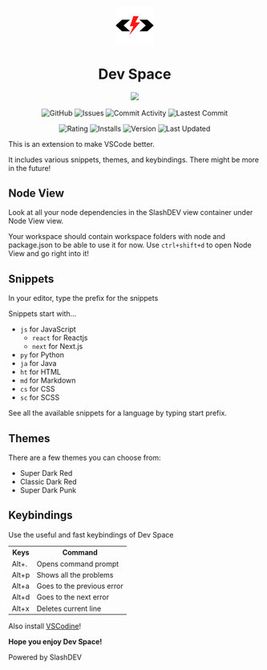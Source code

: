 <p align="center">
    <img width="15%" src="./img/logo.png">
    <h1 align="center">Dev Space</h1>
</p>
<a href="https://github.com/SlashDEV9" style="text-decoration: none"><p align="center">
    <img src="https://img.shields.io/badge/SlashDEV-devspace-red?logo=javascript&logoColor=red">
</p></a>
<a href="https://github.com/zer0code9/devspace" style="text-decoration: none"><p align="center">
    <img alt="GitHub" src="https://img.shields.io/github/license/zer0code9/devspace?logo=github">
    <img alt="Issues" src="https://img.shields.io/github/issues/zer0code9/devspace?logo=github">
    <img alt="Commit Activity" src="https://img.shields.io/github/commit-activity/m/zer0code9/devspace?label=activity&logo=github">
    <img alt="Lastest Commit" src="https://img.shields.io/github/last-commit/zer0code9/devspace?label=commit&logo=github">
</p></a>
<a href="https://marketplace.visualstudio.com/items?itemName=SlashDEV.devspace" style="text-decoration: none"><p align="center">
    <img alt="Rating" src="https://img.shields.io/visual-studio-marketplace/stars/SlashDEV.devspace?logo=vscodium">
    <img alt="Installs" src="https://img.shields.io/visual-studio-marketplace/i/SlashDEV.devspace?logo=vscodium">
    <img alt="Version" src="https://img.shields.io/visual-studio-marketplace/v/SlashDEV.devspace?logo=vscodium">
    <img alt="Last Updated" src="https://img.shields.io/visual-studio-marketplace/last-updated/SlashDEV.devspace?label=updated&logo=vscodium">
</p></a>

This is an extension to make VSCode better.

It includes various snippets, themes, and keybindings. There might be more in the future!

## Node View

Look at all your node dependencies in the SlashDEV view container under Node View view.

Your workspace should contain workspace folders with node and package.json to be able to use it for now. Use `ctrl+shift+d` to open Node View and go right into it!

## Snippets

In your editor, type the prefix for the snippets

Snippets start with...
- `js` for JavaScript
    - `react` for Reactjs
    - `next` for Next.js
- `py` for Python
- `ja` for Java
- `ht` for HTML
- `md` for Markdown
- `cs` for CSS
- `sc` for SCSS

See all the available snippets for a language by typing start prefix.

## Themes

There are a few themes you can choose from:

- Super Dark Red
- Classic Dark Red
- Super Dark Punk

## Keybindings

Use the useful and fast keybindings of Dev Space

<table>
    <tr><th>Keys</th><th>Command</th></tr>
    <tr><td>Alt+.</td><td>Opens command prompt</td></tr>
    <tr><td>Alt+p</td><td>Shows all the problems</td></tr>
    <tr><td>Alt+a</td><td>Goes to the previous error</td></tr>
    <tr><td>Alt+d</td><td>Goes to the next error</td></tr>
    <tr><td>Alt+x</td><td>Deletes current line</td></tr>
</table>

Also install [VSCodine](https://marketplace.visualstudio.com/items?itemName=SlashDEV.vscodine)!

**Hope you enjoy Dev Space!**

Powered by SlashDEV